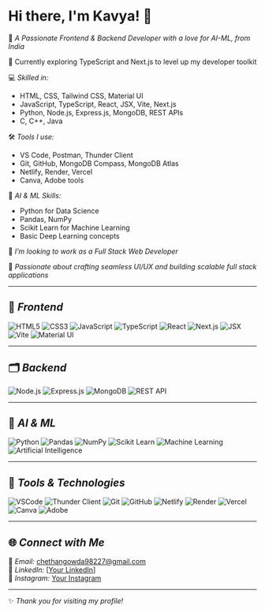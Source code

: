 # Hi there, I'm Kavya! 👋

🚀 *A Passionate Frontend & Backend Developer with a love for AI-ML, from India*

🌱 Currently exploring TypeScript and Next.js to level up my developer toolkit

💻 *Skilled in:*
- HTML, CSS, Tailwind CSS, Material UI
- JavaScript, TypeScript, React, JSX, Vite, Next.js
- Python, Node.js, Express.js, MongoDB, REST APIs
- C, C++, Java

🛠 *Tools I use:*
- VS Code, Postman, Thunder Client
- Git, GitHub, MongoDB Compass, MongoDB Atlas
- Netlify, Render, Vercel
- Canva, Adobe tools

🧠 *AI & ML Skills:*
- Python for Data Science
- Pandas, NumPy
- Scikit Learn for Machine Learning
- Basic Deep Learning concepts

🎯 *I’m looking to work as a Full Stack Web Developer*

🎨 *Passionate about crafting seamless UI/UX and building scalable full stack applications*

---

## 🚀 *Frontend*

![HTML5](https://img.shields.io/badge/HTML5-E34F26?style=flat&logo=html5&logoColor=white)
![CSS3](https://img.shields.io/badge/CSS3-1572B6?style=flat&logo=css3&logoColor=white)
![JavaScript](https://img.shields.io/badge/JavaScript-F7DF1E?style=flat&logo=javascript&logoColor=black)
![TypeScript](https://img.shields.io/badge/TypeScript-007ACC?style=flat&logo=typescript&logoColor=white)
![React](https://img.shields.io/badge/React-61DAFB?style=flat&logo=react&logoColor=black)
![Next.js](https://img.shields.io/badge/Next.js-000000?style=flat&logo=nextdotjs&logoColor=white)
![JSX](https://img.shields.io/badge/JSX-61DAFB?style=flat&logo=react&logoColor=black)
![Vite](https://img.shields.io/badge/Vite-646CFF?style=flat&logo=vite&logoColor=white)
![Material UI](https://img.shields.io/badge/Material_UI-0081CB?style=flat&logo=mui&logoColor=white)

---

## 🗂 *Backend*

![Node.js](https://img.shields.io/badge/Node.js-339933?style=flat&logo=node.js&logoColor=white)
![Express.js](https://img.shields.io/badge/Express.js-000000?style=flat&logo=express&logoColor=white)
![MongoDB](https://img.shields.io/badge/MongoDB-47A248?style=flat&logo=mongodb&logoColor=white)
![REST API](https://img.shields.io/badge/REST%20API-FF6C37?style=flat&logo=api&logoColor=white)

---

## 🧠 *AI & ML*

![Python](https://img.shields.io/badge/Python-3776AB?style=flat&logo=python&logoColor=white)
![Pandas](https://img.shields.io/badge/Pandas-150458?style=flat&logo=pandas&logoColor=white)
![NumPy](https://img.shields.io/badge/NumPy-013243?style=flat&logo=numpy&logoColor=white)
![Scikit Learn](https://img.shields.io/badge/Scikit%20Learn-F7931E?style=flat&logo=scikit-learn&logoColor=white)
![Machine Learning](https://img.shields.io/badge/Machine%20Learning-FF6F00?style=flat)
![Artificial Intelligence](https://img.shields.io/badge/Artificial%20Intelligence-0081CB?style=flat)

---

## 🔧 *Tools & Technologies*

![VSCode](https://img.shields.io/badge/VSCode-007ACC?style=flat&logo=visual-studio-code&logoColor=white)
![Thunder Client](https://img.shields.io/badge/Thunder%20Client-000000?style=flat&logo=thunderclient&logoColor=white)
![Git](https://img.shields.io/badge/Git-F05032?style=flat&logo=git&logoColor=white)
![GitHub](https://img.shields.io/badge/GitHub-181717?style=flat&logo=github&logoColor=white)
![Netlify](https://img.shields.io/badge/Netlify-00C7B7?style=flat&logo=netlify&logoColor=white)
![Render](https://img.shields.io/badge/Render-46E3B7?style=flat&logo=render&logoColor=white)
![Vercel](https://img.shields.io/badge/Vercel-000000?style=flat&logo=vercel&logoColor=white)
![Canva](https://img.shields.io/badge/Canva-00C4CC?style=flat&logo=canva&logoColor=white)
![Adobe](https://img.shields.io/badge/Adobe-FF0000?style=flat&logo=adobe&logoColor=white)

---

## 🌐 *Connect with Me*

📧 *Email:* chethangowda98227@gmail.com  
💼 *LinkedIn:* [[Your LinkedIn](https://www.linkedin.com/in/chethan-t-675339251)]  
📸 *Instagram:* [Your Instagram](your-instagram-link)

---

✨ *Thank you for visiting my profile!*
